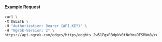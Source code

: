 <!-- Code generated for API Clients. DO NOT EDIT. -->
#### Example Request
```bash
curl \
-X DELETE \
-H "Authorization: Bearer {API_KEY}" \
-H "Ngrok-Version: 2" \
https://api.ngrok.com/edges/https/edghts_2w51FgxRBdpkV0tNeYmsDFSRNm8/routes/edghtsrt_2w51FhqyV003lpOrFhf8F5n0WF7/websocket_tcp_converter
